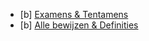 - [b] [Examens & Tentamens](https://vince-deraemaeker.notion.site/Discrete-Wiskunde-Examens-94db4f51f2954e4e8a4c7e03853e8dcc)
- [b] [Alle bewijzen & Definities](https://vince-deraemaeker.notion.site/Alle-bewijzen-definities-cde2348c3d974f9fb1ff4387fa01e8c1)
